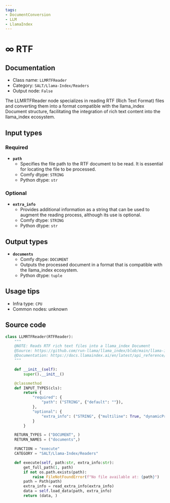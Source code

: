```yaml
---
tags:
- DocumentConversion
- LLM
- LlamaIndex
---
```


# ∞ RTF
## Documentation
- Class name: `LLMRTFReader`
- Category: `SALT/Llama-Index/Readers`
- Output node: `False`

The LLMRTFReader node specializes in reading RTF (Rich Text Format) files and converting them into a format compatible with the llama_index Document structure, facilitating the integration of rich text content into the llama_index ecosystem.
## Input types
### Required
- **`path`**
    - Specifies the file path to the RTF document to be read. It is essential for locating the file to be processed.
    - Comfy dtype: `STRING`
    - Python dtype: `str`
### Optional
- **`extra_info`**
    - Provides additional information as a string that can be used to augment the reading process, although its use is optional.
    - Comfy dtype: `STRING`
    - Python dtype: `str`
## Output types
- **`documents`**
    - Comfy dtype: `DOCUMENT`
    - Outputs the processed document in a format that is compatible with the llama_index ecosystem.
    - Python dtype: `tuple`
## Usage tips
- Infra type: `CPU`
- Common nodes: unknown


## Source code
```python
class LLMRTFReader(RTFReader):
    """
    @NOTE: Reads RTF rich text files into a llama_index Document
    @Source: https://github.com/run-llama/llama_index/blob/main/llama-index-integrations/readers/llama-index-readers-file/llama_index/readers/file/rtf/base.py
    @Documentation: https://docs.llamaindex.ai/en/latest/api_reference/readers/file/#llama_index.readers.file.RTFReader
    """

    def __init__(self):
        super().__init__()

    @classmethod
    def INPUT_TYPES(cls):
        return {
            "required": {
                "path": ("STRING", {"default": ""}),
            },
            "optional": {
                "extra_info": ("STRING", {"multiline": True, "dynamicPrompts": False, "default": "{}"}),
            }
        }

    RETURN_TYPES = ("DOCUMENT", )
    RETURN_NAMES = ("documents",)

    FUNCTION = "execute"
    CATEGORY = "SALT/Llama-Index/Readers"

    def execute(self, path:str, extra_info:str):
        get_full_path(1, path)
        if not os.path.exists(path):
            raise FileNotFoundError(f"No file available at: {path}")
        path = Path(path)
        extra_info = read_extra_info(extra_info)
        data = self.load_data(path, extra_info)
        return (data, )

```
